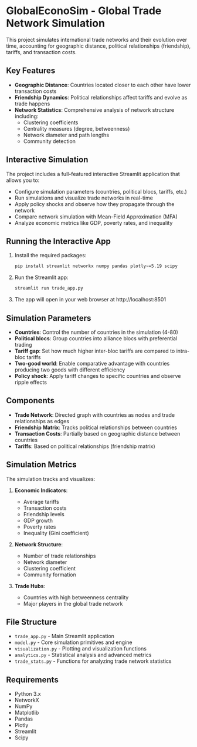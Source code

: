 # GlobalEconoSim - Global Trade Network Simulation

This project simulates international trade networks and their evolution over time, accounting for geographic distance, political relationships (friendship), tariffs, and transaction costs.

## Key Features

- **Geographic Distance**: Countries located closer to each other have lower transaction costs
- **Friendship Dynamics**: Political relationships affect tariffs and evolve as trade happens
- **Network Statistics**: Comprehensive analysis of network structure including:
  - Clustering coefficients
  - Centrality measures (degree, betweenness)
  - Network diameter and path lengths
  - Community detection
  
## Interactive Simulation

The project includes a full-featured interactive Streamlit application that allows you to:

- Configure simulation parameters (countries, political blocs, tariffs, etc.)
- Run simulations and visualize trade networks in real-time
- Apply policy shocks and observe how they propagate through the network
- Compare network simulation with Mean-Field Approximation (MFA)
- Analyze economic metrics like GDP, poverty rates, and inequality

## Running the Interactive App

1. Install the required packages:
   ```bash
   pip install streamlit networkx numpy pandas plotly~=5.19 scipy
   ```

2. Run the Streamlit app:
   ```bash
   streamlit run trade_app.py
   ```

3. The app will open in your web browser at http://localhost:8501

## Simulation Parameters

- **Countries**: Control the number of countries in the simulation (4-80)
- **Political blocs**: Group countries into alliance blocs with preferential trading
- **Tariff gap**: Set how much higher inter-bloc tariffs are compared to intra-bloc tariffs
- **Two-good world**: Enable comparative advantage with countries producing two goods with different efficiency
- **Policy shock**: Apply tariff changes to specific countries and observe ripple effects

## Components

- **Trade Network**: Directed graph with countries as nodes and trade relationships as edges
- **Friendship Matrix**: Tracks political relationships between countries
- **Transaction Costs**: Partially based on geographic distance between countries
- **Tariffs**: Based on political relationships (friendship matrix)

## Simulation Metrics

The simulation tracks and visualizes:

1. **Economic Indicators**:
   - Average tariffs
   - Transaction costs 
   - Friendship levels
   - GDP growth
   - Poverty rates
   - Inequality (Gini coefficient)

2. **Network Structure**:
   - Number of trade relationships
   - Network diameter
   - Clustering coefficient
   - Community formation

3. **Trade Hubs**:
   - Countries with high betweenness centrality
   - Major players in the global trade network

## File Structure

- `trade_app.py` - Main Streamlit application
- `model.py` - Core simulation primitives and engine
- `visualization.py` - Plotting and visualization functions
- `analytics.py` - Statistical analysis and advanced metrics
- `trade_stats.py` - Functions for analyzing trade network statistics

## Requirements

- Python 3.x
- NetworkX
- NumPy
- Matplotlib
- Pandas
- Plotly
- Streamlit
- Scipy
